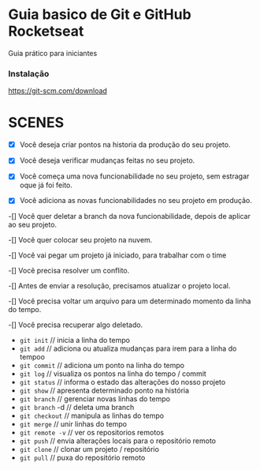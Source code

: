 # Guia basico de Git e GitHub Rocketseat

Guia prático para iniciantes

### Instalação

https://git-scm.com/download

# SCENES

-[x] Você deseja criar pontos na historia da produção do seu projeto.

-[x] Você deseja verificar mudanças feitas no seu projeto.

-[x] Você começa uma nova funcionabilidade no seu projeto, sem estragar oque já foi feito.

-[x] Você adiciona as novas funcionabilidades no seu projeto em produção.

-[] Você quer deletar a branch da nova funcionabilidade, depois de aplicar ao seu projeto.

-[] Você quer colocar seu projeto na nuvem.

-[] Você vai pegar um projeto já iniciado, para trabalhar com o time

-[] Você precisa resolver um conflito.

-[] Antes de enviar a resolução, precisamos atualizar o projeto local.

-[] Você precisa voltar um arquivo para um determinado momento da linha do tempo.

-[] Você precisa recuperar algo deletado.

- `git init` // inicia a linha do tempo
- `git add` // adiciona ou atualiza mudanças para irem para a linha do tempoo
- `git commit` // adiciona um ponto na linha do tempo
- `git log` // visualiza os pontos na linha do tempo / commit
- `git status` // informa o estado das alterações do nosso projeto
- `git show` // apresenta determinado ponto na história
- `git branch` // gerenciar novas linhas do tempo
- `git branch` -d // deleta uma branch
- `git checkout` // manipula as linhas do tempo
- `git merge` // unir linhas do tempo
- `git remote -v` // ver os repositorios remotos
- `git push` // envia alterações locais para o repositório remoto
- `git clone` // clonar um projeto / repositório
- `git pull` // puxa do repositório remoto 